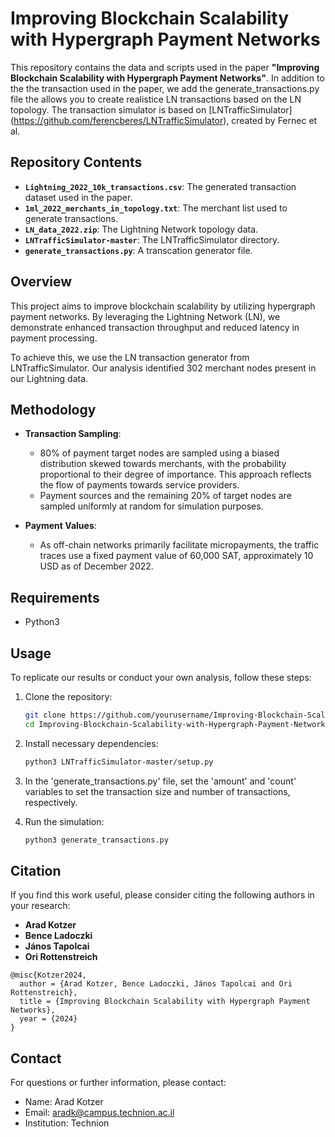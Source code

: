 
# Improving Blockchain Scalability with Hypergraph Payment Networks

This repository contains the data and scripts used in the paper **"Improving Blockchain Scalability with Hypergraph Payment Networks"**.
In addition to the the transaction used in the paper, we add the generate_transactions.py file the allows you to create realistice LN transactions based on the LN topology.
The transaction simulator is based on [LNTrafficSimulator] (https://github.com/ferencberes/LNTrafficSimulator), created by Fernec et al.

## Repository Contents

- **`Lightning_2022_10k_transactions.csv`**: The generated transaction dataset used in the paper.
- **`1ml_2022_merchants_in_topology.txt`**: The merchant list used to generate transactions.
- **`LN_data_2022.zip`**: The Lightning Network topology data.
- **`LNTrafficSimulator-master`**: The LNTrafficSimulator directory.
- **`generate_transactions.py`**: A transcation generator file.

## Overview

This project aims to improve blockchain scalability by utilizing hypergraph payment networks. By leveraging the Lightning Network (LN), we demonstrate enhanced transaction throughput and reduced latency in payment processing.

To achieve this, we use the LN transaction generator from LNTrafficSimulator. Our analysis identified 302 merchant nodes present in our Lightning data.

## Methodology

- **Transaction Sampling**: 
  - 80% of payment target nodes are sampled using a biased distribution skewed towards merchants, with the probability proportional to their degree of importance. This approach reflects the flow of payments towards service providers.
  - Payment sources and the remaining 20% of target nodes are sampled uniformly at random for simulation purposes.

- **Payment Values**:
  - As off-chain networks primarily facilitate micropayments, the traffic traces use a fixed payment value of 60,000 SAT, approximately 10 USD as of December 2022.

## Requirements

- Python3

## Usage

To replicate our results or conduct your own analysis, follow these steps:

1. Clone the repository:
   ```bash
   git clone https://github.com/yourusername/Improving-Blockchain-Scalability-with-Hypergraph-Payment-Networks.git
   cd Improving-Blockchain-Scalability-with-Hypergraph-Payment-Networks
   ```

2. Install necessary dependencies:
   ```bash
   python3 LNTrafficSimulator-master/setup.py
   ```

3. In the 'generate_transactions.py' file, set the 'amount' and 'count' variables to set the transaction size and number of transactions, respectively.

4. Run the simulation:
   ```bash
   python3 generate_transactions.py
   ```

## Citation

If you find this work useful, please consider citing the following authors in your research:

- **Arad Kotzer**
- **Bence Ladoczki**
- **János Tapolcai**
- **Ori Rottenstreich**

```plaintext
@misc{Kotzer2024,
  author = {Arad Kotzer, Bence Ladoczki, János Tapolcai and Ori Rottenstreich},
  title = {Improving Blockchain Scalability with Hypergraph Payment Networks},
  year = {2024}
}
```

## Contact

For questions or further information, please contact:

- Name: Arad Kotzer
- Email: aradk@campus.technion.ac.il
- Institution: Technion
